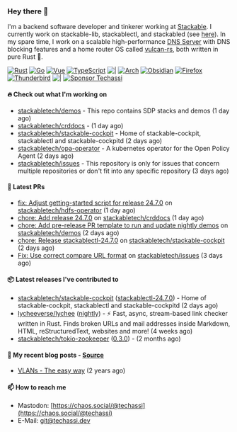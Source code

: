 ### Hey there 👋

I'm a backend software developer and tinkerer working at [Stackable][stackable]. I currently work on
stackable-lib, stackablectl, and stackabled (see [here][stackable-work]). In my spare time, I work on
a scalable high-performance [DNS Server][portal] with DNS blocking features and a home router OS
called [vulcan-rs][vulcan], both written in pure Rust 🦀.

[stackable-work]: https://github.com/stackabletech/stackable
[stackable]: https://github.com/stackabletech
[portal]: https://github.com/portal-rs/portal
[vulcan]: https://github.com/vulcan-rs

[![Rust](https://img.shields.io/badge/-Rust-141414?style=flat&logo=rust&logoColor=%23f97f39)](https://www.rust-lang.org/)
[![Go](https://img.shields.io/badge/-Go-141414?style=flat&logo=go&logoColor=%23f97f39)](https://go.dev/)
[![Vue](https://img.shields.io/badge/-Vue-141414?style=flat&logo=vuedotjs&logoColor=%23f97f39)](https://vuejs.org/)
[![TypeScript](https://img.shields.io/badge/-TypeScript-141414?style=flat&logo=typescript&logoColor=%23f97f39)](https://www.typescriptlang.org/)
![|](https://img.shields.io/badge/-%7C-141414?style=flat&logoColor=%23f97f39)
[![Arch](https://img.shields.io/badge/-Arch-141414?style=flat&logo=archlinux&logoColor=%23f97f39)](https://archlinux.org/)
[![Obsidian](https://img.shields.io/badge/-Obsidian-141414?style=flat&logo=obsidian&logoColor=%23f97f39)](https://obsidian.md/)
[![Firefox](https://img.shields.io/badge/-Firefox-141414?style=flat&logo=firefox&logoColor=%23f97f39)](https://www.mozilla.org/en-US/firefox/new/)
[![Thunderbird](https://img.shields.io/badge/-Thunderbird-141414?style=flat&logo=thunderbird&logoColor=%23f97f39)](https://www.thunderbird.net/en-US/)
![|](https://img.shields.io/badge/-%7C-141414?style=flat&logoColor=%23f97f39)
[![Sponsor Techassi](https://img.shields.io/badge/-Sponsor-141414?style=flat&logo=github&logoColor=%23f97f39)](https://github.com/sponsors/Techassi)

#### 🔥 Check out what I'm working on


- [stackabletech/demos](https://github.com/stackabletech/demos) - This repo contains SDP stacks and demos (1 day ago)
- [stackabletech/crddocs](https://github.com/stackabletech/crddocs) -  (1 day ago)
- [stackabletech/stackable-cockpit](https://github.com/stackabletech/stackable-cockpit) - Home of stackable-cockpit, stackablectl and stackable-cockpitd (2 days ago)
- [stackabletech/opa-operator](https://github.com/stackabletech/opa-operator) - A kubernetes operator for the Open Policy Agent (2 days ago)
- [stackabletech/issues](https://github.com/stackabletech/issues) - This repository is only for issues that concern multiple repositories or don&#39;t fit into any specific repository (3 days ago)

#### 🧪 Latest PRs


- [fix: Adjust getting-started script for release 24.7.0](https://github.com/stackabletech/hdfs-operator/pull/562) on [stackabletech/hdfs-operator](https://github.com/stackabletech/hdfs-operator) (1 day ago)
- [chore: Add release 24.7.0](https://github.com/stackabletech/crddocs/pull/38) on [stackabletech/crddocs](https://github.com/stackabletech/crddocs) (1 day ago)
- [chore: Add pre-release PR template to run and update nightly demos](https://github.com/stackabletech/demos/pull/64) on [stackabletech/demos](https://github.com/stackabletech/demos) (2 days ago)
- [chore: Release stackablectl-24.7.0](https://github.com/stackabletech/stackable-cockpit/pull/309) on [stackabletech/stackable-cockpit](https://github.com/stackabletech/stackable-cockpit) (2 days ago)
- [Fix: Use correct compare URL format](https://github.com/stackabletech/issues/pull/612) on [stackabletech/issues](https://github.com/stackabletech/issues) (3 days ago)

#### 📦 Latest releases I've contributed to


- [stackabletech/stackable-cockpit](https://github.com/stackabletech/stackable-cockpit/releases/tag/stackablectl-24.7.0) ([stackablectl-24.7.0](https://github.com/stackabletech/stackable-cockpit/releases/tag/stackablectl-24.7.0)) - Home of stackable-cockpit, stackablectl and stackable-cockpitd (2 days ago)
- [lycheeverse/lychee](https://github.com/lycheeverse/lychee/releases/tag/nightly) ([nightly](https://github.com/lycheeverse/lychee/releases/tag/nightly)) - ⚡ Fast, async, stream-based link checker written in Rust. Finds broken URLs and mail addresses inside Markdown, HTML, reStructuredText, websites and more! (4 weeks ago)
- [stackabletech/tokio-zookeeper](https://github.com/stackabletech/tokio-zookeeper/releases/tag/0.3.0) ([0.3.0](https://github.com/stackabletech/tokio-zookeeper/releases/tag/0.3.0)) -  (2 months ago)

#### 📜 My recent blog posts - [Source](https://github.com/Techassi/page)


- [VLANs - The easy way](https://techassi.dev/posts/vlans-the-easy-way/) (2 years ago)

#### 📫 How to reach me

- Mastodon: [https://chaos.social/@techassi](https://chaos.social/@techassi)
- E-Mail: git@techassi.dev
